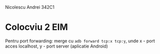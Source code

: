 Nicolescu Andrei 342C1

# Colocviu 2 EIM


Pentru port forwarding: merge cu `adb forward tcp:x tcp:y`, unde x - port acces localhost, y - port server (aplicatie Android)


